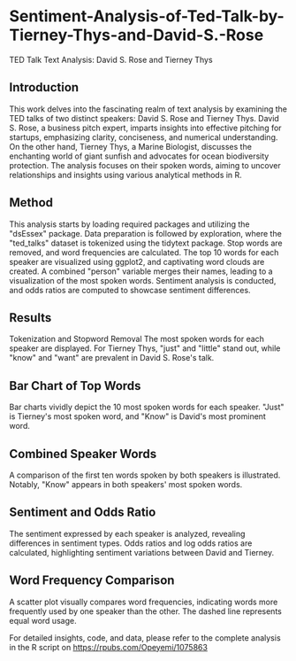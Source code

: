 # Sentiment-Analysis-of-Ted-Talk-by-Tierney-Thys-and-David-S.-Rose
TED Talk Text Analysis: David S. Rose and Tierney Thys
## Introduction
This work delves into the fascinating realm of text analysis by examining the TED talks of two distinct speakers: David S. Rose and Tierney Thys. David S. Rose, a business pitch expert, imparts insights into effective pitching for startups, emphasizing clarity, conciseness, and numerical understanding. On the other hand, Tierney Thys, a Marine Biologist, discusses the enchanting world of giant sunfish and advocates for ocean biodiversity protection. The analysis focuses on their spoken words, aiming to uncover relationships and insights using various analytical methods in R.

## Method
This analysis starts by loading required packages and utilizing the "dsEssex" package. Data preparation is followed by exploration, where the "ted_talks" dataset is tokenized using the tidytext package. Stop words are removed, and word frequencies are calculated. The top 10 words for each speaker are visualized using ggplot2, and captivating word clouds are created. A combined "person" variable merges their names, leading to a visualization of the most spoken words. Sentiment analysis is conducted, and odds ratios are computed to showcase sentiment differences.

## Results
Tokenization and Stopword Removal
The most spoken words for each speaker are displayed. For Tierney Thys, "just" and "little" stand out, while "know" and "want" are prevalent in David S. Rose's talk.

## Bar Chart of Top Words
Bar charts vividly depict the 10 most spoken words for each speaker. "Just" is Tierney's most spoken word, and "Know" is David's most prominent word.

## Combined Speaker Words
A comparison of the first ten words spoken by both speakers is illustrated. Notably, "Know" appears in both speakers' most spoken words.

## Sentiment and Odds Ratio
The sentiment expressed by each speaker is analyzed, revealing differences in sentiment types. Odds ratios and log odds ratios are calculated, highlighting sentiment variations between David and Tierney.

## Word Frequency Comparison
A scatter plot visually compares word frequencies, indicating words more frequently used by one speaker than the other. The dashed line represents equal word usage.

For detailed insights, code, and data, please refer to the complete analysis in the R script on https://rpubs.com/Opeyemi/1075863

